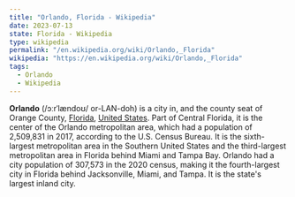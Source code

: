 ```yaml
---
title: "Orlando, Florida - Wikipedia"
date: 2023-07-13
state: Florida - Wikipedia
type: wikipedia
permalink: "/en.wikipedia.org/wiki/Orlando,_Florida"
wikipedia: "https://en.wikipedia.org/wiki/Orlando,_Florida"
tags:
  - Orlando
  - Wikipedia
---
```

**Orlando** (/ɔːrˈlændoʊ/ or-LAN-doh) is a city in, and the county seat of Orange County, [Florida](/en.wikipedia.org/wiki/Florida), [United States](/en.wikipedia.org/wiki/United_States). Part of Central Florida, it is the center of the Orlando metropolitan area, which had a population of 2,509,831 in 2017, according to the U.S. Census Bureau. It is the sixth-largest metropolitan area in the Southern United States and the third-largest metropolitan area in Florida behind Miami and Tampa Bay. Orlando had a city population of 307,573 in the 2020 census, making it the fourth-largest city in Florida behind Jacksonville, Miami, and Tampa. It is the state's largest inland city.
